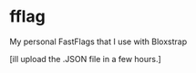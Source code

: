 # fflag
My personal FastFlags that I use with Bloxstrap

[ill upload the .JSON file in a few hours.]

